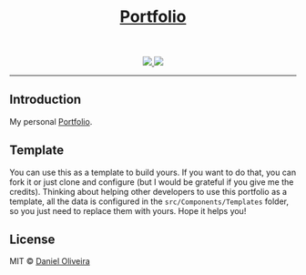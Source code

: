<div align="center">
  <a href="https://ondaniel.com.br/">
    <div>
      <h1>Portfolio</h1>
    </div>
  </a>
  <br>
  <br>
  <div>
    <a href="https://img.shields.io/github/v/tag/stemDaniel/portfolio?color=4299E1&style=for-the-badge">
      <img src="https://img.shields.io/github/v/tag/stemDaniel/portfolio?color=4299E1&style=for-the-badge">
    </a>
    <a href="https://img.shields.io/github/license/stemDaniel/portfolio?color=4299E1&style=for-the-badge">
      <img src="https://img.shields.io/github/license/stemDaniel/portfolio?color=4299E1&style=for-the-badge">
    </a>
  </div>
  <hr>
</div>

## Introduction

My personal [Portfolio](https://ondaniel.com.br/).

## Template

You can use this as a template to build yours. If you want to do that, you can fork it or just clone and configure (but I would be grateful if you give me the credits). Thinking about helping other developers to use this portfolio as a template, all the data is configured in the `src/Components/Templates` folder, so you just need to replace them with yours. Hope it helps you!

## License

MIT © [Daniel Oliveira](https://ondaniel.com.br/)
